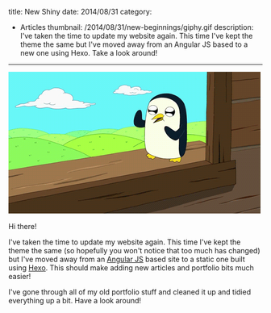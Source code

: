 title: New Shiny
date: 2014/08/31
category: 
- Articles
thumbnail: /2014/08/31/new-beginnings/giphy.gif
description: I've taken the time to update my website again. This time I've kept the theme the same but I've moved away from an Angular JS based to a new one using Hexo. Take a look around!
---
![](/2014/08/31/new-beginnings/giphy.gif)

Hi there!

I've taken the time to update my website again. This time I've kept the theme the same (so hopefully you won't notice that too much has changed) but I've moved away from an [Angular JS](https://angularjs.org/) based site to a static one built using [Hexo](http://hexo.io/). This should make adding new articles and portfolio bits much easier!

I've gone through all of my old portfolio stuff and cleaned it up and tidied everything up a bit. Have a look around!
